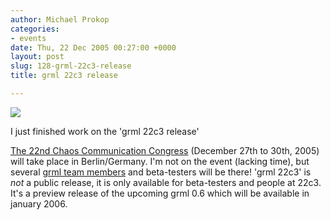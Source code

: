 ```yaml
---
author: Michael Prokop
categories:
- events
date: Thu, 22 Dec 2005 00:27:00 +0000
layout: post
slug: 128-grml-22c3-release
title: grml 22c3 release

---
```

[![](/images/gkrellShoot_12-22-05_011415.serendipityThumb.png)](/images/gkrellShoot_12-22-05_011415.png)

I just finished work on the 'grml 22c3 release'

 [The 22nd Chaos Communication Congress](http://events.ccc.de/congress/2005/) (December 27th to 30th, 2005\) will take place in Berlin/Germany. I'm not on the event (lacking time), but several [grml team members](https://grml.org/team/) and beta\-testers will be there! 'grml 22c3' is *not* a public release, it is only available for beta\-testers and people at 22c3\. It's a preview release of the upcoming grml 0\.6 which will be available in january 2006\.
